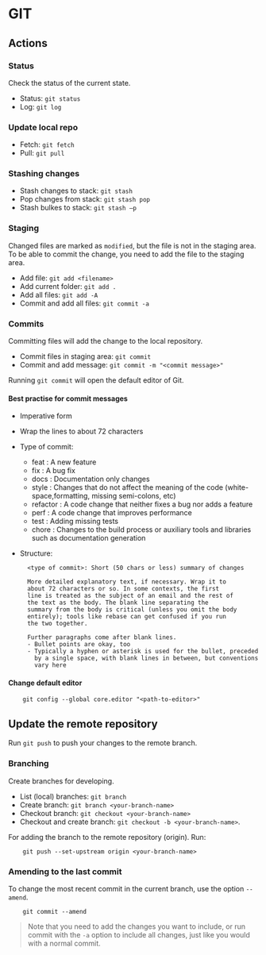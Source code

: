 # GIT

## Actions

### Status

Check the status of the current state.

* Status: `git status`
* Log: `git log`

### Update local repo

* Fetch: `git fetch`
* Pull: `git pull`

### Stashing changes

* Stash changes to stack: `git stash`
* Pop changes from stack: `git stash pop`
* Stash bulkes to stack: `git stash –p`

### Staging

Changed files are marked as `modified`, but the file is not in the
staging area. To be able to commit the change, you need to add the file
to the staging area.

* Add file: `git add <filename>`
* Add current folder: `git add .`
* Add all files: `git add -A`
* Commit and add all files: `git commit -a`

### Commits

Committing files will add the change to the local repository.

* Commit files in staging area: `git commit`
* Commit and add message: `git commit -m "<commit message>"`

Running `git commit` will open the default editor of Git.

#### Best practise for commit messages

* Imperative form
* Wrap the lines to about 72 characters
* Type of commit:
  * feat : A new feature
  * fix : A bug fix
  * docs : Documentation only changes
  * style : Changes that do not affect the meaning of the code
    (white-space,formatting, missing semi-colons, etc)
  * refactor : A code change that neither fixes a bug nor adds a feature
  * perf : A code change that improves performance
  * test : Adding missing tests
  * chore : Changes to the build process or auxiliary tools and
    libraries such as documentation generation
* Structure:

  ```
    <type of commit>: Short (50 chars or less) summary of changes
    
    More detailed explanatory text, if necessary. Wrap it to
    about 72 characters or so. In some contexts, the first
    line is treated as the subject of an email and the rest of
    the text as the body. The blank line separating the
    summary from the body is critical (unless you omit the body
    entirely); tools like rebase can get confused if you run
    the two together.
    
    Further paragraphs come after blank lines.
    - Bullet points are okay, too
    - Typically a hyphen or asterisk is used for the bullet, preceded 
      by a single space, with blank lines in between, but conventions 
      vary here
  ```

#### Change default editor

```
    git config --global core.editor "<path-to-editor>"
```

## Update the remote repository

Run `git push` to push your changes to the remote branch.

### Branching

Create branches for developing.

* List (local) branches: `git branch`
* Create branch: `git branch <your-branch-name>`
* Checkout branch: `git checkout <your-branch-name>`
* Checkout and create branch: `git checkout -b <your-branch-name>`.

For adding the branch to the remote repository (origin). Run:

```
    git push --set-upstream origin <your-branch-name>
```

### Amending to the last commit

To change the most recent commit in the current branch, use the option
`--amend`.

```
    git commit --amend
```

> Note that you need to add the changes you want to include, or run
> commit with the `-a` option to include all changes, just like you
> would with a normal commit.
